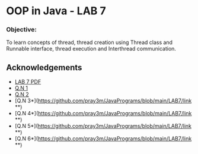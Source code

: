 
# OOP in Java  - LAB 7

### Objective:
To learn concepts of thread, thread creation using Thread class and Runnable interface,
thread execution and Interthread communication.

## Acknowledgements

 - [LAB 7 PDF](https://github.com/pray3m/JavaPrograms/blob/main/LAB7/lab%207-Thread.pdf)
 - [Q.N 1](https://github.com/pray3m/JavaPrograms/blob/main/LAB7/ThreadDemo.java)
 - [Q.N 2](https://github.com/pray3m/JavaPrograms/blob/main/LAB7/InterThreadCommunicatio.java)
 - [Q.N 3*](https://github.com/pray3m/JavaPrograms/blob/main/LAB7/link **)
 - [Q.N 4*](https://github.com/pray3m/JavaPrograms/blob/main/LAB7/link **)
 - [Q.N 5*](https://github.com/pray3m/JavaPrograms/blob/main/LAB7/link **)
 - [Q.N 6*](https://github.com/pray3m/JavaPrograms/blob/main/LAB7/link **)
 
 
 

